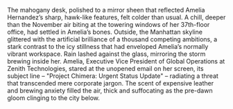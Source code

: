 The mahogany desk, polished to a mirror sheen that reflected Amelia Hernandez’s sharp, hawk-like features, felt colder than usual.  A chill, deeper than the November air biting at the towering windows of her 37th-floor office, had settled in Amelia’s bones.  Outside, the Manhattan skyline glittered with the artificial brilliance of a thousand competing ambitions, a stark contrast to the icy stillness that had enveloped Amelia’s normally vibrant workspace. Rain lashed against the glass, mirroring the storm brewing inside her.  Amelia, Executive Vice President of Global Operations at Zenith Technologies, stared at the unopened email on her screen, its subject line – "Project Chimera: Urgent Status Update" – radiating a threat that transcended mere corporate jargon.  The scent of expensive leather and brewing anxiety filled the air, thick and suffocating as the pre-dawn gloom clinging to the city below.
